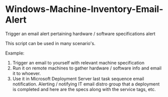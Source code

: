 # Windows-Machine-Inventory-Email-Alert
Trigger an email alert pertaining hardware / software specifications alert

This script can be used in many scenario's. 

Example:
  1.  Trigger an email to yourself with relevant machine specification
  2.  Run it on remote machines to gather hardware / software info and email it to whoever.
  3.  Use it in Microsoft Deployment Server last task sequence email notification. Alerting / notifying IT email distro group that a deployment is completed and here are the specs along with the service tags, etc.
